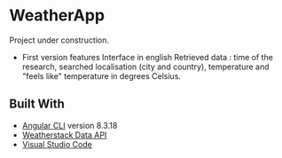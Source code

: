 # WeatherApp

Project under construction.

- First version features 
  Interface in english
  Retrieved data : time of the research, searched localisation (city and country), temperature and "feels like" temperature in degrees Celsius.

## Built With

* [Angular CLI](https://github.com/angular/angular-cli) version 8.3.18
* [Weatherstack Data API](https://weatherstack.com/) 
* [Visual Studio Code](https://code.visualstudio.com/) 
